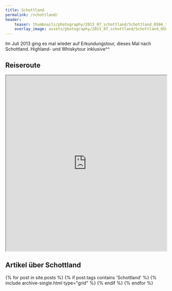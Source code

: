 ```yaml
---
title: Schottland
permalink: /schottland/
header:
    teaser: thumbnails/photography/2013_07_schottland/Schottland_0504_tonemapped.jpg
    overlay_image: assets/photography/2013_07_schottland/Schottland_0504_tonemapped.jpg
---
```


Im Juli 2013 ging es mal wieder auf Erkundungstour, dieses Mal nach Schottland. Highland- und Whiskytour inklusive^^

## Reiseroute
<iframe src="https://www.google.com/maps/d/u/0/embed?mid=13M0bhnclOXshJVWDQx-L2Q3Suqd-Yi-e" width="100%" height="550px"></iframe>

## Artikel über Schottland
<div>
{% for post in site.posts %}
  {% if post.tags contains 'Schottland' %}
    {% include archive-single.html type="grid" %}
  {% endif %}
{% endfor %}
</div>
